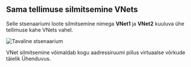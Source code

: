 ## <a name="peering-vnets-in-the-same-subscription"></a>Sama tellimuse silmitsemine VNets

Selle stsenaariumi loote silmitsemine nimega **VNet1** ja **VNet2** kuuluva ühe tellimuse kahe VNets vahel. 

![Tavaline stsenaarium](./media/virtual-networks-create-vnetpeering-scenario-basic-include/figure01.PNG)

VNet silmitsemine võimaldab kogu aadressiruumi piilus virtuaalse võrkude täielik Ühenduvus.    